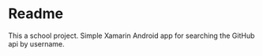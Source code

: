 # Readme #
This a school project.
Simple Xamarin Android app for searching the GitHub api by username.
